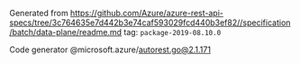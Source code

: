 Generated from https://github.com/Azure/azure-rest-api-specs/tree/3c764635e7d442b3e74caf593029fcd440b3ef82//specification/batch/data-plane/readme.md tag: `package-2019-08.10.0`

Code generator @microsoft.azure/autorest.go@2.1.171


